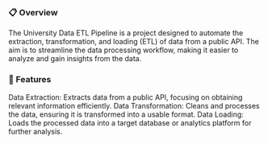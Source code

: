 ### 📋 Overview

The University Data ETL Pipeline is a project designed to automate the extraction, transformation, and loading (ETL) of data from a public API. The aim is to streamline the data processing workflow, making it easier to analyze and gain insights from the data.

### 🚀 Features
Data Extraction: Extracts data from a public API, focusing on obtaining relevant information efficiently.
Data Transformation: Cleans and processes the data, ensuring it is transformed into a usable format.
Data Loading: Loads the processed data into a target database or analytics platform for further analysis.
